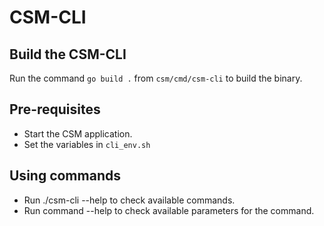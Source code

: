# CSM-CLI

## Build the CSM-CLI
Run the command `go build .` from `csm/cmd/csm-cli` to build the binary.

## Pre-requisites
- Start the CSM application.
- Set the variables in `cli_env.sh`

## Using commands
- Run ./csm-cli --help to check available commands.
- Run command --help to check available parameters for the command.
